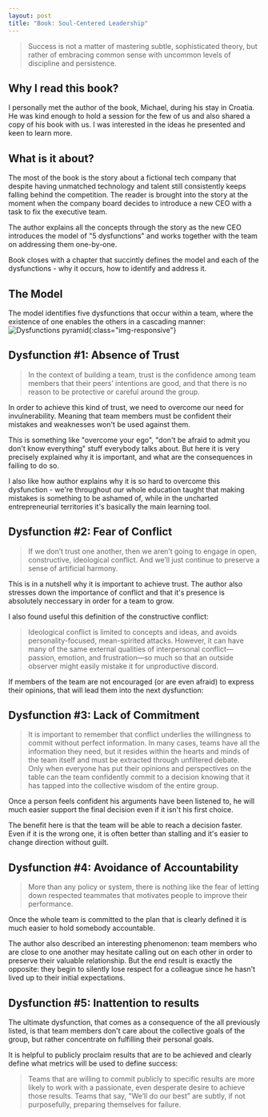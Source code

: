 ```yaml
---
layout: post
title: "Book: Soul-Centered Leadership"
---
```


> Success is not a matter of mastering subtle, sophisticated theory, but rather of embracing
> common sense with uncommon levels of discipline and persistence.

## Why I read this book?

I personally met the author of the book, Michael, during his stay in Croatia. 
He was kind enough to hold a session for the few of us and also shared a copy of his book with us. 
I was interested in the ideas he presented and keen to learn more.

## What is it about?

The most of the book is the story about a fictional tech company that despite having unmatched technology and talent 
still consistently keeps falling behind the competition. The reader is brought into the story at the moment when the 
company board decides to introduce a new CEO with a task to fix the executive team.

The author explains all the concepts through the story as the new CEO introduces the model of "5 dysfunctions" 
and works together with the team on addressing them one-by-one.

Book closes with a chapter that succintly defines the model and each of the dysfunctions - why it occurs,
how to identify and address it.

## The Model

The model identifies five dysfunctions that occur within a team, where the existence of one 
enables the others in a cascading manner:
![Dysfunctions pyramid](http://www.tablegroup.com/images/themodel.png){:class="img-responsive"}

## Dysfunction #1: Absence of Trust

> In the context of building a team, trust is the confidence among team members that their peers’ intentions are good, 
> and that there is no reason to be protective or careful around the group.

In order to achieve this kind of trust, we need to overcome our need for invulnerability. Meaning that team members
must be confident their mistakes and weaknesses won't be used against them.

This is something like "overcome your ego", "don't be afraid to admit you don't know everything" stuff everybody talks about. 
But here it is very precisely explained why it is important, and what are the consequences in failing to do so.

I also like how author explains why it is so hard to overcome this dysfunction - we're throughout our whole education
taught that making mistakes is something to be ashamed of, while in the uncharted entrepreneurial territories it's basically
the main learning tool.

## Dysfunction #2: Fear of Conflict

> If we don’t trust one another, then we aren’t going to engage in open, constructive, ideological conflict. 
> And we’ll just continue to preserve a sense of artificial harmony.

This is in a nutshell why it is important to achieve trust. The author also stresses down the importance of conflict and that
it's presence is absolutely neccessary in order for a team to grow.

I also found useful this definition of the constructive conflict:

> Ideological conflict is limited to concepts and ideas, and avoids personality-focused, mean-spirited attacks.
> However, it can have many of the same external qualities of interpersonal conflict—passion, emotion, and frustration—so 
> much so that an outside observer might easily mistake it for unproductive discord.

If members of the team are not encouraged (or are even afraid) to express their opinions, that will lead them into the next
dysfunction:

## Dysfunction #3: Lack of Commitment

> It is important to remember that conflict underlies the willingness to commit without perfect information. 
> In many cases, teams have all the information they need, but it resides within the hearts and minds of the team itself 
> and must be extracted through unfiltered debate.  
> Only when everyone has put their opinions and perspectives on the table can the team 
> confidently commit to a decision knowing that it has tapped into the collective wisdom of the entire group.

Once a person feels confident his arguments have been listened to, he will much easier support the final decision even if it isn't
his first choice.

The benefit here is that the team will be able to reach a decision faster. Even if it is the wrong one, it is often better than
stalling and it's easier to change direction without guilt.

## Dysfunction #4: Avoidance of Accountability

> More than any policy or system, there is nothing like the fear of letting down respected teammates that 
> motivates people to improve their performance.

Once the whole team is committed to the plan that is clearly defined it is much easier to hold somebody accountable.

The author also described an interesting phenomenon: team members who are close to one another may hesitate calling out on each
other in order to preserve their valuable relationship. But the end result is exactly the opposite: they begin to silently lose
respect for a colleague since he hasn't lived up to their initial expectations.

## Dysfunction #5: Inattention to results

The ultimate dysfunction, that comes as a consequence of the all previously listed, is that team members don't care about
the collective goals of the group, but rather concentrate on fulfilling their personal goals.

It is helpful to publicly proclaim results that are to be achieved and clearly define what metrics will be used to define
success:

> Teams that are willing to commit publicly to specific results are more likely to work with a passionate, even desperate
> desire to achieve those results. Teams that say, "We’ll do our best” are subtly, if not purposefully, preparing themselves for failure.

